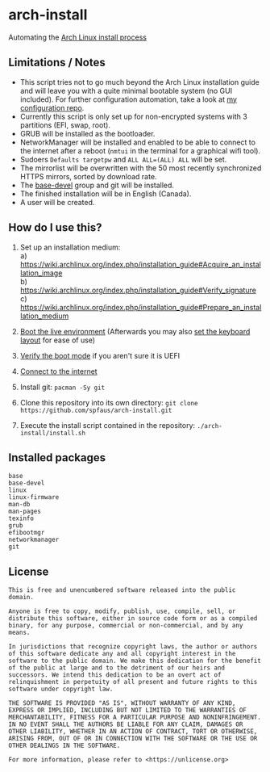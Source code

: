 # arch-install
Automating the [Arch Linux install process](https://wiki.archlinux.org/index.php/installation_guide)  

## Limitations / Notes
- This script tries not to go much beyond the Arch Linux installation guide and will leave you with a quite minimal bootable system (no GUI included). For further configuration automation, take a look at [my configuration repo](https://github.com/spfaus/dotfiles).  
- Currently this script is only set up for non-encrypted systems with 3 partitions (EFI, swap, root).  
- GRUB will be installed as the bootloader.  
- NetworkManager will be installed and enabled to be able to connect to the internet after a reboot (```nmtui``` in the terminal for a graphical wifi tool).  
- Sudoers ```Defaults targetpw``` and ```ALL ALL=(ALL) ALL``` will be set.  
- The mirrorlist will be overwritten with the 50 most recently synchronized HTTPS mirrors, sorted by download rate.  
- The [base-devel](https://www.archlinux.org/groups/x86_64/base-devel/) group and git will be installed.  
- The finished installation will be in English (Canada).  
- A user will be created.  

## How do I use this?
1. Set up an installation medium:  
  a) https://wiki.archlinux.org/index.php/installation_guide#Acquire_an_installation_image  
  b) https://wiki.archlinux.org/index.php/installation_guide#Verify_signature  
  c) https://wiki.archlinux.org/index.php/installation_guide#Prepare_an_installation_medium  

2. [Boot the live environment](https://wiki.archlinux.org/index.php/installation_guide#Boot_the_live_environment) (Afterwards you may also [set the keyboard layout](https://wiki.archlinux.org/index.php/installation_guide#Set_the_keyboard_layout) for ease of use)  

3. [Verify the boot mode](https://wiki.archlinux.org/index.php/installation_guide#Verify_the_boot_mode) if you aren't sure it is UEFI  

4. [Connect to the internet](https://wiki.archlinux.org/index.php/installation_guide#Connect_to_the_internet)  

6. Install git: ```pacman -Sy git```  

7. Clone this repository into its own directory: ```git clone https://github.com/spfaus/arch-install.git```

8. Execute the install script contained in the repository: ```./arch-install/install.sh```

## Installed packages
```
base
base-devel
linux
linux-firmware
man-db
man-pages
texinfo
grub
efibootmgr
networkmanager
git
```


## License
```
This is free and unencumbered software released into the public domain.

Anyone is free to copy, modify, publish, use, compile, sell, or
distribute this software, either in source code form or as a compiled
binary, for any purpose, commercial or non-commercial, and by any
means.

In jurisdictions that recognize copyright laws, the author or authors
of this software dedicate any and all copyright interest in the
software to the public domain. We make this dedication for the benefit
of the public at large and to the detriment of our heirs and
successors. We intend this dedication to be an overt act of
relinquishment in perpetuity of all present and future rights to this
software under copyright law.

THE SOFTWARE IS PROVIDED "AS IS", WITHOUT WARRANTY OF ANY KIND,
EXPRESS OR IMPLIED, INCLUDING BUT NOT LIMITED TO THE WARRANTIES OF
MERCHANTABILITY, FITNESS FOR A PARTICULAR PURPOSE AND NONINFRINGEMENT.
IN NO EVENT SHALL THE AUTHORS BE LIABLE FOR ANY CLAIM, DAMAGES OR
OTHER LIABILITY, WHETHER IN AN ACTION OF CONTRACT, TORT OR OTHERWISE,
ARISING FROM, OUT OF OR IN CONNECTION WITH THE SOFTWARE OR THE USE OR
OTHER DEALINGS IN THE SOFTWARE.

For more information, please refer to <https://unlicense.org>
```
